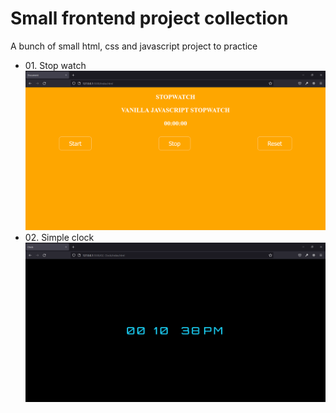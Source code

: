 <h1>Small frontend project collection</h1>
<p>A bunch of small html, css and javascript project to practice </p>
<ul>
  <li>01. Stop watch
    <img src="./previewImage/01stopwatch.png">
  </li>
  <li>02. Simple clock
    <img src="./previewImage/02clock.png">
  </li>
</ul>
